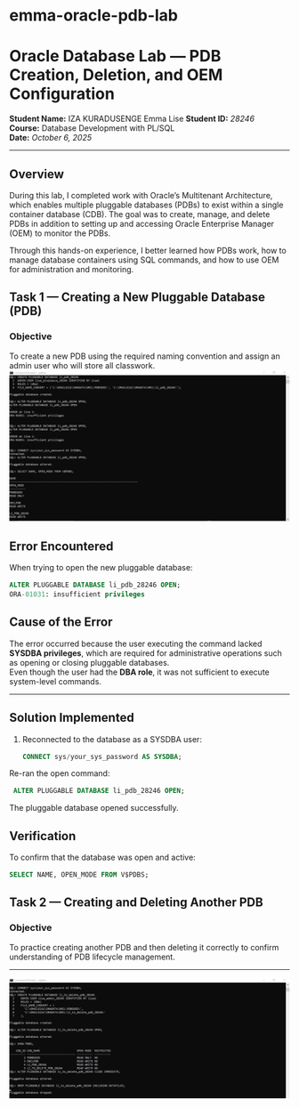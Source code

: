 # emma-oracle-pdb-lab
# Oracle Database Lab — PDB Creation, Deletion, and OEM Configuration

**Student Name:** IZA KURADUSENGE Emma Lise 
**Student ID:** *28246*  
**Course:** Database Development with PL/SQL  
**Date:** *October 6, 2025*  

---

## Overview
During this lab, I completed work with Oracle’s Multitenant Architecture, which enables multiple pluggable databases (PDBs) to exist within a single container database (CDB).
The goal was to create, manage, and delete PDBs in addition to setting up and accessing Oracle Enterprise Manager (OEM) to monitor the PDBs.

Through this hands-on experience, I better learned how PDBs work, how to manage database containers using SQL commands, and how to use OEM for administration and monitoring.
## Task 1 — Creating a New Pluggable Database (PDB)

### Objective
To create a new PDB using the required naming convention and assign an admin user who will store all classwork.
![screenshot](https://github.com/Emmalise1/emma-oracle-pdb-lab/blob/main/Create%20a%20pluggable%20db.PNG?raw=true)

## Error Encountered

When trying to open the new pluggable database:

```sql
ALTER PLUGGABLE DATABASE li_pdb_28246 OPEN;
ORA-01031: insufficient privileges
```
## Cause of the Error

The error occurred because the user executing the command lacked **SYSDBA privileges**, which are required for administrative operations such as opening or closing pluggable databases.  
Even though the user had the **DBA role**, it was not sufficient to execute system-level commands.

---

## Solution Implemented

1. Reconnected to the database as a SYSDBA user:
   ```sql
   CONNECT sys/your_sys_password AS SYSDBA;
   ```
Re-ran the open command:
```sql
 ALTER PLUGGABLE DATABASE li_pdb_28246 OPEN;
```

The pluggable database opened successfully.

## Verification

To confirm that the database was open and active:
 ```sql
SELECT NAME, OPEN_MODE FROM V$PDBS;
```
## Task 2 — Creating and Deleting Another PDB

### Objective
To practice creating another PDB and then deleting it correctly to confirm understanding of PDB lifecycle management.

---
![screenshot](https://github.com/Emmalise1/emma-oracle-pdb-lab/blob/main/Task2.PNG?raw=true)



   

